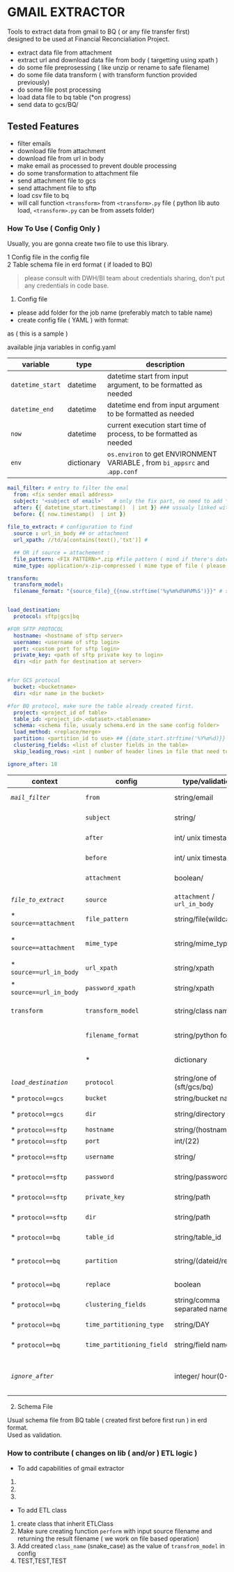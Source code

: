# GMAIL EXTRACTOR

Tools to extract data from gmail to BQ ( or any file transfer first)  
designed to be used at Financial Reconcialiation Project.  

* extract data file from attachment
* extract url and download data file from body ( targetting using xpath )
* do some file preprosessing ( like unzip or rename to safe filename)
* do some file data transform ( with transform function provided previously)
* do some file post processing
* load data file to bq table (*on progress)
* send data to gcs/BQ/



## Tested Features

* filter emails
* download file from attachment
* download file from url in body
* make email as processed to prevent double processing
* do some transformation to attachment file
* send attachment file to gcs
* send attachment file to sftp
* load csv file to bq
* will call function `<transform>` from `<transform>.py` file ( python lib auto load, `<transform>.py` can be from assets folder)



### How To Use ( Config Only )

Usually, you are gonna create two file to use this library.  

1 Config file in the config file  
2 Table schema file in erd format ( if loaded to BQ)  

> please consult with DWH/BI team about credentials sharing,  don't put any credentials in code base.  




1. Config file
* please add folder for the job name (preferably match to table name)
* create config file ( YAML ) with format: 

as ( this is a sample )

available jinja variables in config.yaml

| variable          | type       | description |
| ----------------  | ---------- | ----------- |
| `datetime_start`  | datetime   | datetime start from input argument, to be formatted as needed |
| `datetime_end`    | datetime   | datetime end from input argument to be formatted as needed |
| `now`             | datetime   | current execution start time of process,  to be formatted as needed |
| `env`             | dictionary | `os.environ` to get ENVIRONMENT VARIABLE , from `bi_appsrc` and .`app.conf` |



```yaml
mail_filter: # entry to filter the emal
  from: <fix sender email address>
  subject: '<subject of email>'   # only the fix part, no need to add * as wildcard.
  after: {{ datetime_start.timestamp()  | int }} ### ussualy linked with daily date time ( we use the integer unix timestamp)
  before: {{ now.timestamp()  | int }}
  
file_to_extract: # configuration to find
  source : url_in_body ## or attachment
  url_xpath: //td/a[contains(text(),'txt')] #

  ## OR if source = attachement :
  file_pattern: <FIX PATTERN>*.zip #file pattern ( mind if there's date on the filename that may changed every day/ or any variable)
  mime_type: application/x-zip-compressed ( mime type of file ( please check on show original menu on gmail app))

transform:
  transform_model:
  filename_format: "{source_file}_{{now.strftime('%y%m%d%H%M%S')}}" # strftime ussualy as file ID {source_filename} is the real source filename


load_destination:
  protocol: sftp|gcs|bq

#FOR SFTP PROTOCOL  
  hostname: <hostname of sftp server>
  username: <username of sftp login>
  port: <custom port for sftp login>
  private_key: <path of sftp private key to login>
  dir: <dir path for destination at server> 


#for GCS protocol
  bucket: <bucketname>
  dir: <dir name in the bucket>

#for BQ protocol, make sure the table already created first.
  project: <project_id of table>
  table_id: <project_id>.<dataset>.<tablename>
  schema: <schema file, usualy schema.erd in the same config folder>
  load_method: <replace/merge>
  partition: <partition_id to use> ## {{date_start.strftime('%Y%m%d)}} or using regex to get date from filename 
  clustering_fields: <list of cluster fields in the table>
  skip_leading_rows: <int | number of header lines in file that need to skipped>

ignore_after: 18
```

| context             | config          | type/validation |Description |
| ------------------------- | --------------- | --------------- |----------- |
| *`mail_filter`*       | `from`          | string/email    |Email Identifier filter from sender email address |
|                     | `subject`       | string/         | Email Identifier filter from email subject      |
|                     | `after`         | int/ unix timestamp |Email Identifier filter by earliest email unix timestamp      |
|                     | `before`        | int/ unix timestamp |Email Identifier filter by last email unix timestamp      |
|                     | `attachment`    | boolean/        |Filter email that have attachment only ( default: False )      |
|   |   |   |   |
| *`file_to_extract`*   | `source`        | `attachment` / `url_in_body`  | source of files that need to acquire      |
|  * `source==attachment` | `file_pattern` | string/file(wildcard) | pattern of files that need to be acquire from attachments |
|  * `source==attachment` | `mime_type` | string/mime_type | Mime Type of file that need to be acquire (`text/csv`, `application/json`) |
|  * `source==url_in_body` | `url_xpath`| string/xpath  | xpath pattern to locate urls in the body content |
|  * `source==url_in_body` | `password_xpath` | string/xpath | xpath pattern to locate files zip password in the body content |
|   |    |   |    |
|`transform`          | `transform_model`     | string/class name | Class name of etl class that will do Transformation |
|                     | `filename_format`| string/python format | String as base of file rename pattern, add `{source_file}` to keep/add the original filename |
|                     | * | dictionary  | any other key dictionary in this will be used for etl model initialization |
|   |   |   |   |
| *`load_destination`*| `protocol`      | string/one of (sft/gcs/bq) | target protocol to data file to be sent | 
| * `protocol==gcs`   | `bucket`        | string/bucket name | target bucket to data file to be sent | 
| * `protocol==gcs`   | `dir`           | string/directory | target directory/path to data file to be sent | 
| * `protocol==sftp`  | `hostname`      | string/(hostname/ip) | target sftp server | 
| * `protocol==sftp`  | `port`          | int/(22)             | port of sftp server opened | 
| * `protocol==sftp`  | `username`      | string/         | username to be used to logging in to sftp server | 
| * `protocol==sftp`  | `password`      | string/password | password to be used to logging in to sftp server | 
| * `protocol==sftp`  | `private_key`   | string/path     | private key to be used to logging in to sftp server | 
| * `protocol==sftp`  | `dir`           | string/path     | target directory/path to data file to be sent in to sftp server | 
| * `protocol==bq`  | `table_id`        | string/table_id | target table id to load to (`<project_id.dataset.table_name>`) | 
| * `protocol==bq`  | `partition`       | string/(dateid/regex)     | date format `YYYYMMDD`, can be loaded from filename with `regex:<pattern to get (\d{8}) >` | 
| * `protocol==bq`  | `replace`         | boolean     | indicate to replace the table/partition or not (default:NOT) | 
| * `protocol==bq`  | `clustering_fields`| string/comma separated name     | argument to pass to bq load parameters  | 
| * `protocol==bq`  | `time_partitioning_type`| string/DAY     | argument to pass to bq load parameters  | 
| * `protocol==bq`  | `time_partitioning_field`| string/field name     | argument to pass to bq load parameters  | 
|   |   |   |   |
| *`ignore_after`*    | | integer/ hour(0-23) |  mark success if code already runnig at this hour and no data/email available, to  mark as last retry | 


2. Schema File  

Usual schema file from BQ table ( created first before first run ) in erd format.  
Used as validation.



### How to contribute ( changes on lib ( and/or ) ETL logic )

* To add capabilities of gmail extractor
1.
2.
3. 


* To add ETL class
1. create class that inherit ETLClass
2. Make sure creating function `perform` with input source filename and returning the result filename ( we work on file based operation) 
3. Add created `class_name` (snake_case) as the value of `transfrom_model` in config
4. TEST,TEST,TEST 
